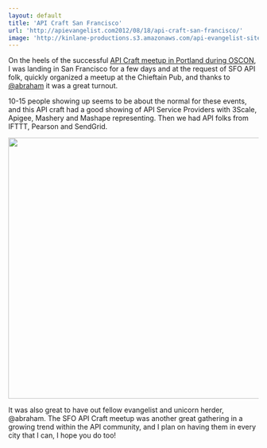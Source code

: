 ```yaml
---
layout: default
title: 'API Craft San Francisco'
url: 'http://apievangelist.com2012/08/18/api-craft-san-francisco/'
image: 'http://kinlane-productions.s3.amazonaws.com/api-evangelist-site/blog/API-Craft-SFO-July-2012.png'
---
```



<p>
     On the heels of the successful <a title="API Craft OSCON Portland, OR" href="http://apievangelist.com/2012/07/20/definition-of-api-craft/">API Craft meetup in Portland during OSCON</a>, I was landing in San Francisco for a few days and at the request of SFO API folk, quickly organized a meetup at the Chieftain Pub, and thanks to <a title="@abraham" href="https://twitter.com/abraham">@abraham</a> it was a great turnout.
</p>
<p>
     10-15 people showing up seems to be about the normal for these events, and this API craft had a good showing of API Service Providers with 3Scale, Apigee, Mashery and Mashape representing. Then we had API folks from IFTTT, Pearson and SendGrid.
</p>
<p>
     <img src="http://kinlane-productions.s3.amazonaws.com/api-craft/API-Craft-SFO-July-2012.png"  width="525" />
</p>
<p>
     It was also great to have out fellow evangelist and unicorn herder, @abraham. The SFO API Craft meetup was another great gathering in a growing trend within the API community, and I plan on having them in every city that I can, I hope you do too!
</p>
